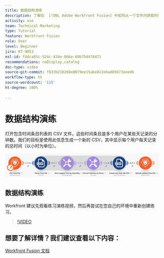 ```yaml
---
title: 数据结构演练
description: 了解在  [!DNL Adobe Workfront Fusion] 中如何从一个文件内获取时间日志信息、对其进行转换，以及使用转换后的数据生成一个新文件。
activity: use
team: Technical Marketing
type: Tutorial
feature: Workfront Fusion
role: User
level: Beginner
jira: KT-9053
exl-id: f4dca85c-524c-434e-866e-69b75d476471
recommendations: noDisplay,catalog
doc-type: video
source-git-commit: f033b210268e8979ee15abe812e6ad85673eeedb
workflow-type: ht
source-wordcount: '115'
ht-degree: 100%

---
```


# 数据结构演练

打开包含时间条目列表的 CSV 文件。这些时间条目是多个用户在某些天记录的分钟数。我们的目标是使用此信息生成一个新的 CSV，其中显示每个用户每天记录的总时间（以小时为单位）。

![Fusion 场景的图像](assets/data-structures-and-data-stores-1.png)

## 数据结构演练

Workfront 建议先观看练习演练视频，然后再尝试在您自己的环境中重新创建练习。

>[!VIDEO](https://video.tv.adobe.com/v/335294/?quality=12&learn=on)



## 想要了解详情？我们建议查看以下内容：

[Workfront Fusion 文档](https://experienceleague.adobe.com/docs/workfront/using/adobe-workfront-fusion/workfront-fusion-2.html?lang=zh-Hans)
